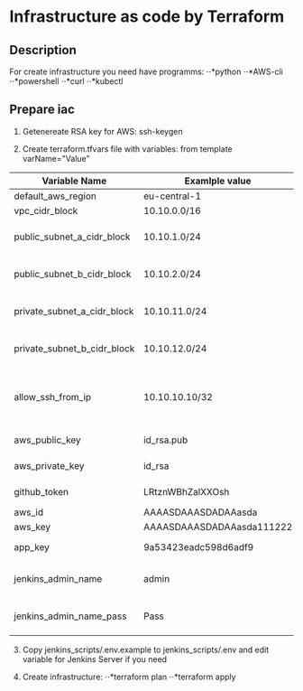 # Infrastructure as code by Terraform
## Description
For create infrastructure you need have programms:
 ⋅⋅*python
 ⋅⋅*AWS-cli
 ⋅⋅*powershell
 ⋅⋅*curl
 ⋅⋅*kubectl

## Prepare iac
1. Getenereate RSA key for AWS:
ssh-keygen

2. Create terraform.tfvars file with variables: from template varName="Value"

| Variable Name  | Examlple value | Description |
| ------------- | ------------- | ------------- |
| default_aws_region  | eu-central-1  | AWS Region  |
| vpc_cidr_block  | 10.10.0.0/16  | VPC range |
| public_subnet_a_cidr_block  | 10.10.1.0/24  | Public Subnet A in AWS |
| public_subnet_b_cidr_block  | 10.10.2.0/24  | Public Subnet B in AWS |
| private_subnet_a_cidr_block  | 10.10.11.0/24  | Private Subnet A in AWS |
| private_subnet_b_cidr_block  | 10.10.12.0/24  | Private Subnet A in AWS |
| allow_ssh_from_ip  | 10.10.10.10/32  | Allow ssh connection to AWS servers from ip |
| aws_public_key  | id_rsa.pub  | Path to public key |
| aws_private_key  | id_rsa | Path to private key |
| github_token  | LRtznWBhZalXXOsh | Github Api Token |
| aws_id  | AAAASDAAASDADAAasda  | AWS ID |
| aws_key  | AAAASDAAASDADAAasda111222  | AWS KEY |
| app_key  | 9a53423eadc598d6adf9  | Salt for Application |
| jenkins_admin_name  | admin  | Jenkins administrator name |
| jenkins_admin_name_pass  | Pass  | Jenkins administrator pass |

3. Copy jenkins_scripts/.env.example to jenkins_scripts/.env and edit variable for Jenkins Server if you need

4. Create infrastructure: 
  ⋅⋅*terraform plan
  ⋅⋅*terraform apply